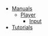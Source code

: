 * [Manuals](index.md)
    * [Player](player/index.md)
        * [Input](player/input/index.md)
* [Tutorials](tutorials/index.md)